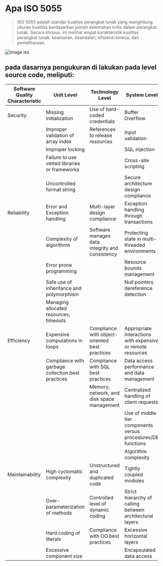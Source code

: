 # Apa ISO 5055

> ISO 5055 adalah standar kualitas perangkat lunak yang menghitung ukuran kualitas berdasarkan jumlah kelemahan kritis dalam perangkat lunak. Secara khusus, ini melihat empat karakteristik kualitas perangkat lunak: keamanan, keandalan, efisiensi kinerja, dan pemeliharaan.

![image iso](https://github.com/alfayz-tv/doc/blob/master/images/iso.png)

## pada dasarnya pengukuran di lakukan pada level source code, meliputi:

|  Software Quality Characteristic | Unit Level  |  Technology Level |  System Level |
|---|---|---|---|
| Security  |   Missing initialization  | Use of hard-coded credentials | Buffer Overflow |
|           |   Improper validation of array index  | References to release resources | Input validation |
|           |   Improper locking    |   | SQL injection |
|           |   Failure to use vetted libraries or frameworks |     | Cross-site scripting|
|           |   Uncontrolled format string |        | Secure architecture design compliance |
|Reliability| Error and Exception handling | Multi-layer design compliance | Exception handling through transactions |
|           | Complexity of algorithms | Software manages data integrity and consistency | Protecting state in multi-threaded environments |
|           | Error prone programming |             | Resource bounds management |
|           | Safe use of inheritance and polymorphism |        | Null pointers dereference detection |
|           | Managing allocated resources, timeouts |      |   |
|Efficiency | Expensive computations in loops | Compliance with object-oriented best practices | Appropriate interactions with expensive or remote resources |
|           | Compliance with garbage collection best practices | Compliance with SQL best practices | Data access performance and data management |
|           |       | Memory, network, and disk space management | Centralized handling of client requests |
|           |       |       | Use of middle tier components versus procedures/DB functions |
|           |       |       | Algorithm complexity |
|Maintainability | High cyclomatic complexity | Unstructured and duplicated code | Tightly coupled modules |
|           | Over-parameterization of methods | Controlled level of dynamic coding | Strict hierarchy of calling between architectural layers |
|           | Hard coding of literals | Compliance with OO best practices | Excessive horizontal layers |
|           | Excessive component size |        | Encapsulated data access |